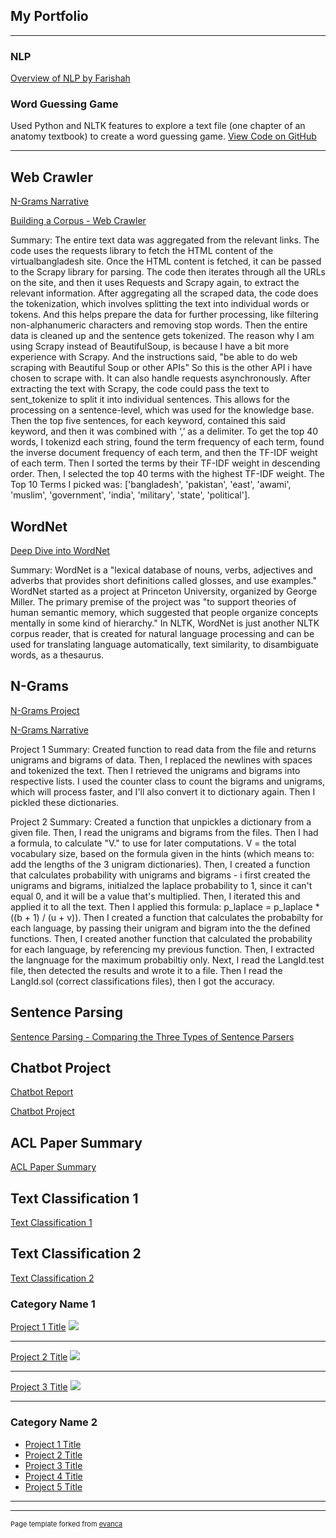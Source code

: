 ## My Portfolio

---

### NLP
[Overview of NLP by Farishah](https://farishah.github.io/CS6301-NLP/Overview%20of%20NLP.pdf)

### Word Guessing Game
Used Python and NLTK features to explore a text file (one chapter of an anatomy textbook) to create a word guessing game.
<a href="https://github.com/farishah/CS6301-NLP/tree/main/FarishahNahrin_Chapter5">View Code on GitHub</a>

---

## Web Crawler
[N-Grams Narrative](https://farishah.github.io/CS6301-NLP/FarishahNahrin_WebCrawler/Report_FarishahNahrin.pdf)

[Building a Corpus - Web Crawler](https://github.com/farishah/CS6301-NLP/tree/main/FarishahNahrin_WebCrawler)

Summary: The entire text data was aggregated from the relevant links. The code uses the requests library to fetch the HTML content of the virtualbangladesh site. Once the HTML content is fetched, it can be passed to the Scrapy library for parsing. The code then iterates through all the URLs on the site, and then it uses Requests and Scrapy again, to extract the relevant information. After aggregating all the scraped data, the code does the tokenization, which involves splitting the text into individual words or tokens. And this helps prepare the data for further processing, like filtering non-alphanumeric characters and removing stop words. Then the entire data is cleaned up and the sentence gets tokenized. The reason why I am using Scrapy instead of BeautifulSoup, is because I have a bit more experience with Scrapy. And the instructions said, "be able to do web  scraping with Beautiful Soup or other APIs" So this is the other API i have chosen to scrape with. It can also handle requests asynchronously. After extracting the text with Scrapy, the code could pass the text to sent_tokenize to split it into individual sentences. This allows for the processing on a sentence-level, which was used for the knowledge base. Then the top five sentences, for each keyword, contained this said keyword, and then it was combined with ‘,’ as a delimiter. To get the top 40 words, I tokenizd each string, found the term frequency of each term, found the inverse document frequency of each term, and then the TF-IDF weight of each term. Then I sorted the terms by their TF-IDF weight in descending order. Then, I selected the top 40 terms with the highest TF-IDF weight. The Top 10 Terms I picked was: ['bangladesh', 'pakistan', 'east', 'awami', 'muslim', 'government', 'india', 'military', 'state', 'political'].

## WordNet
[Deep Dive into WordNet](https://github.com/farishah/CS6301-NLP/blob/main/Farishah_Wordnet.ipynb)

Summary: WordNet is a "lexical database of nouns, verbs, adjectives and adverbs that provides short definitions called glosses, and use examples." WordNet started as a project at Princeton University, organized by George Miller. The primary premise of the project was "to support theories of human semantic memory, which suggested that people organize concepts mentally in some kind of hierarchy." In NLTK, WordNet is just another NLTK corpus reader, that is created for natural language processing and can be used for translating language automatically, text similarity, to disambiguate words, as a thesaurus. 

## N-Grams
[N-Grams Project](https://github.com/farishah/CS6301-NLP/tree/main/Farishah_Ngrams)

[N-Grams Narrative](https://farishah.github.io/CS6301-NLP/Farishah_Ngrams/Farishah_Narrative_Ngrams.pdf)

Project 1 Summary: Created function to read data from the file and returns unigrams and bigrams of data. Then, I replaced the newlines with spaces and tokenized the text. Then I retrieved the unigrams and bigrams into respective lists. I used the counter class to count the bigrams and unigrams, which will process faster, and I'll also convert it to dictionary again. Then I pickled these dictionaries. 

Project 2 Summary: Created a function that unpickles a dictionary from a given file. Then, I read the unigrams and bigrams from the files. Then I had a formula, to calculate "V." to use for later computations. V = the total vocabulary size, based on the formula given in the hints (which means to: add the lengths of the 3 unigram dictionaries). Then, I created a function that calculates probability with unigrams and bigrams - i first created the unigrams and bigrams, initialzed the laplace probability to 1, since it can't equal 0, and it will be a value that's multiplied. Then, I iterated this and applied it to all the text. Then I applied this formula: p_laplace = p_laplace * ((b + 1) / (u + v)). Then I created a function that calculates the probabilty for each language, by passing their unigram and bigram into the the defined functions. Then, I created another function that calculated the probability for each language, by referencing my previous function. Then, I extracted the langnuage for the maximum probabiltiy only. Next, I read the LangId.test file, then detected the results and wrote it to a file. Then I read the LangId.sol (correct classifications files), then I got the accuracy. 

## Sentence Parsing

[Sentence Parsing - Comparing the Three Types of Sentence Parsers](https://farishah.github.io/CS6301-NLP/Farishah_Nahrin_Sentence_Parsing.pdf)

## Chatbot Project

[Chatbot Report](https://farishah.github.io/CS6301-NLP/ChatbotReport_FarishahNahrin.pdf)

[Chatbot Project](https://github.com/farishah/CS6301-NLP/tree/main/FarishahNahrin_ChatBot)

## ACL Paper Summary
[ACL Paper Summary](https://farishah.github.io/CS6301-NLP/Farishah_Nahrin_ACL_Summary.pdf)

## Text Classification 1 
[Text Classification 1](https://github.com/farishah/CS6301-NLP/tree/main/Farishah_Text_Classification_1)

## Text Classification 2
[Text Classification 2](https://github.com/farishah/CS6301-NLP/tree/main/Farishah_Text_Classification_2)


### Category Name 1 

[Project 1 Title](/sample_page)
<img src="images/dummy_thumbnail.jpg?raw=true"/>

---
[Project 2 Title](/pdf/sample_presentation.pdf)
<img src="images/dummy_thumbnail.jpg?raw=true"/>

---
[Project 3 Title](http://example.com/)
<img src="images/dummy_thumbnail.jpg?raw=true"/>

---

### Category Name 2

- [Project 1 Title](http://example.com/)
- [Project 2 Title](http://example.com/)
- [Project 3 Title](http://example.com/)
- [Project 4 Title](http://example.com/)
- [Project 5 Title](http://example.com/)

---




---
<p style="font-size:11px">Page template forked from <a href="https://github.com/evanca/quick-portfolio">evanca</a></p>
<!-- Remove above link if you don't want to attibute -->
